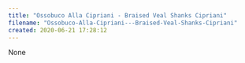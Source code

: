 ```yaml
---
title: "Ossobuco Alla Cipriani - Braised Veal Shanks Cipriani"
filename: "Ossobuco-Alla-Cipriani---Braised-Veal-Shanks-Cipriani"
created: 2020-06-21 17:28:12
---
```

None
